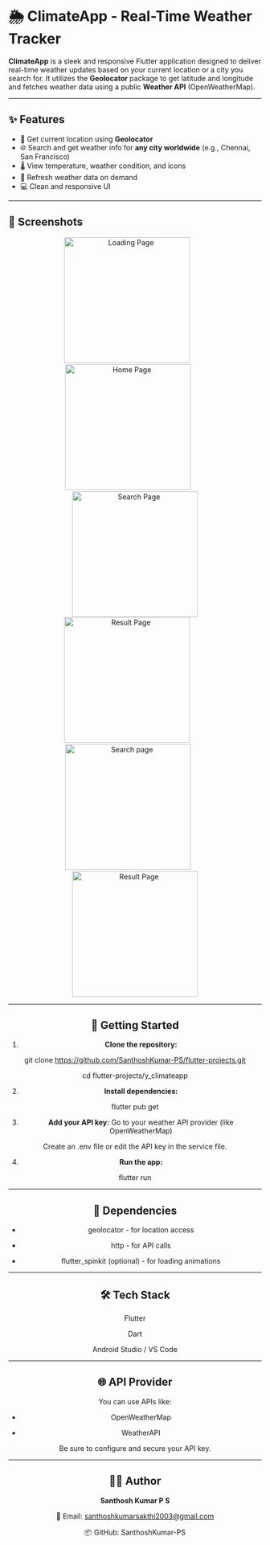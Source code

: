 # 🌦️ ClimateApp - Real-Time Weather Tracker

**ClimateApp** is a sleek and responsive Flutter application designed to deliver real-time weather updates based on your current location or a city you search for. It utilizes the **Geolocator** package to get latitude and longitude and fetches weather data using a public **Weather API** (OpenWeatherMap).

---

## ✨ Features

- 📍 Get current location using **Geolocator**
- 🌐 Search and get weather info for **any city worldwide** (e.g., Chennai, San Francisco)
- 🌡️ View temperature, weather condition, and icons
- 🔄 Refresh weather data on demand
- 💻 Clean and responsive UI

---

## 📸 Screenshots

<div align="center">
  <img src="screenshots/LoadingPage.jpg" alt="Loading Page" width="250" /> &emsp;&emsp; 
  <img src="screenshots/HomePage.jpg" alt="Home Page" width="250" />&emsp;&emsp; 
    <img src="screenshots/SearchPage.jpg" alt="Search Page" width="250" ; 
</div>

<div align="center">
  <img src="screenshots/Result1.jpg" alt="Result Page" width="250" /> &emsp;&emsp; 
  <img src="screenshots/Search2.jpg" alt="Search page" width="250" />&emsp;&emsp; 
    <img src="screenshots/Result2.jpg" alt="Result Page" width="250" ; 
</div>

---

## 🚀 Getting Started

1. **Clone the repository:**

git clone https://github.com/SanthoshKumar-PS/flutter-projects.git

cd flutter-projects/y_climateapp

2. **Install dependencies:**

flutter pub get

3. **Add your API key:**
Go to your weather API provider (like OpenWeatherMap)

Create an .env file or edit the API key in the service file.

4. **Run the app:**

flutter run

---

## 🔑 Dependencies
* geolocator - for location access

* http - for API calls

* flutter_spinkit (optional) - for loading animations

---

## 🛠️ Tech Stack
Flutter

Dart

Android Studio / VS Code

---

## 🌐 API Provider
You can use APIs like:

* OpenWeatherMap

* WeatherAPI

Be sure to configure and secure your API key.

---

## 🙋‍♂️ Author
**Santhosh Kumar P S**

📧 Email: santhoshkumarsakthi2003@gmail.com

📦 GitHub: SanthoshKumar-PS
